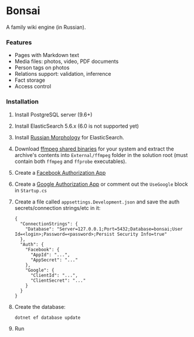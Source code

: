 # Bonsai

A family wiki engine (in Russian).

### Features

* Pages with Markdown text
* Media files: photos, video, PDF documents
* Person tags on photos
* Relations support: validation, inferrence
* Fact storage
* Access control

### Installation

1. Install PostgreSQL server (9.6+)
2. Install ElasticSearch 5.6.x (6.0 is not supported yet)
3. Install [Russian Morphology](https://github.com/imotov/elasticsearch-analysis-morphology) for ElasticSearch.
4. Download [ffmpeg shared binaries](https://ffmpeg.zeranoe.com/builds/) for your system and extract the archive's contents into `External/ffmpeg` folder in the solution root (must contain both `ffmpeg` and `ffprobe` executables).
5. Create a [Facebook Authorization App](https://docs.microsoft.com/en-us/aspnet/core/security/authentication/social/facebook-logins?view=aspnetcore-2.1&tabs=aspnetcore2x)
6. Create a [Google Authorization App](https://docs.microsoft.com/en-us/aspnet/core/security/authentication/social/google-logins) or comment out the `UseGoogle` block in `Startup.cs`
7. Create a file called `appsettings.Development.json` and save the auth secrets/connection strings/etc in it:

    ```
    {
      "ConnectionStrings": {
        "Database": "Server=127.0.0.1;Port=5432;Database=bonsai;User Id=<login>;Password=<password>;Persist Security Info=true"
      },
      "Auth": {
        "Facebook": {
          "AppId": "...",
          "AppSecret": "..." 
        },
        "Google": {
          "ClientId": "...",
          "ClientSecret": "..." 
        } 
      } 
    }
    ```
8. Create the database:

    ```
    dotnet ef database update
    ```
9. Run